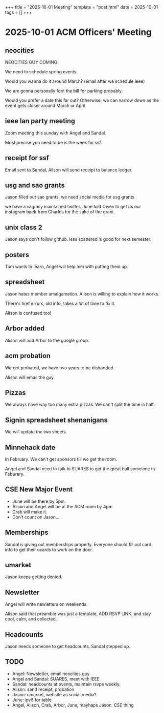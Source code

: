 +++
title = "2025-10-01 Meeting"
template = "post.html"
date = 2025-10-01
tags = []
+++

# 2025-10-01 ACM Officers' Meeting

## neocities

NEOCITIES GUY COMING.

We need to schedule spring events.

Would you wanna do it around March? (email after we schedule ieee)

We are gonna personally foot the bill for parking probably.

Would you prefer a date this far out? Otherwise, we can narrow down as the event
gets closer around March or April.

## ieee lan party meeting

Zoom meeting this sunday with Angel and Sandal.

Most precise you need to be is the week for ssf.

## receipt for ssf

Email sent to Sandal, Alison will send receipt to balance ledger.

## usg and sao grants

Jason filled out sao grants. we need social media for usg grants.

we have a vaguely maintained twitter. June told Owen to get us our instagram
back from Charles for the sake of the grant.

## unix class 2

Jason says don't follow github. less scattered is good for next semester.

## posters

Tom wants to learn, Angel will help him with putting them up.

## spreadsheet

Jason hates member amalgamation. Alison is willing to explain how it works.

There's href errors, old info, takes a lot of time to fix it.

Alison is confused too!

## Arbor added

Alison will add Arbor to the google group.

## acm probation

We got probated, we have two years to be disbanded.

Alison will email the guy.

## Pizzas

We always have way too many extra pizzas. We can't split the time in half.

## Signin spreadsheet shenanigans

We will update the two sheets.

## Minnehack date

In February. We can't get sponsors till we get the room.

Angel and Sandal need to talk to SUARES to get the great hall sometime in
Feburary.

## CSE New Major Event

- June will be there by 5pm.
- Alison and Angel will be at the ACM room by 4pm
- Crab will make it.
- Don't count on Jason...

## Memberships

Sandal is giving out memberships properly. Everyone should fill out card info to
get their ucards to work on the door.

## umarket

Jason keeps getting denied.

## Newsletter

Angel will write newletters on weekends.

Alison said that preamble was just a template, ADD RSVP LINK, and stay cool,
calm, and collected.

## Headcounts

Jason needs someone to get headcounts. Sandal stepped up.

## TODO

- Angel: Newsletter, email neocities guy
- Angel and Sandal: SUARES, meet with IEEE
- Sandal: headcounts at events, maintain rsvps weekly.
- Alison: send receipt, probation
- Jason: umarket, website as social media?
- June: ipv6 for table
- Angel, Alison, Crab, Arbor, June, mayhaps Jason: CSE thing

